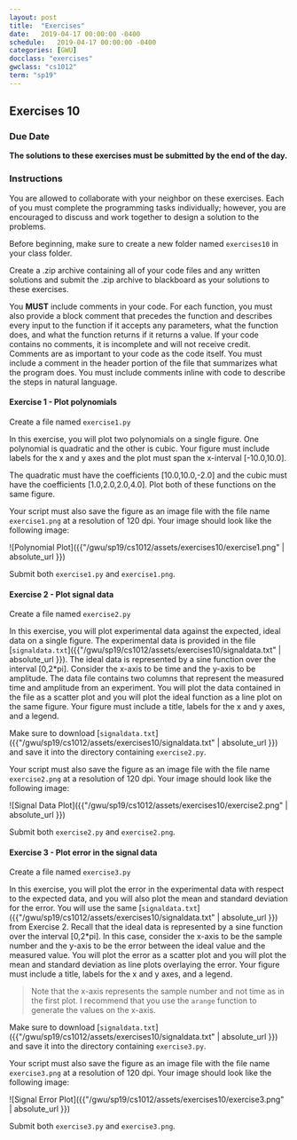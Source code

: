 ```yaml
---
layout: post
title:  "Exercises"
date:   2019-04-17 00:00:00 -0400
schedule:   2019-04-17 00:00:00 -0400
categories: [GWU]
docclass: "exercises"
gwclass: "cs1012"
term: "sp19"
---
```

<head>
  <link href="/css/syntax.css" rel="stylesheet">
</head>

## Exercises 10

### Due Date
**The solutions to these exercises must be submitted by the end of the day.**

### Instructions

You are allowed to collaborate with your neighbor on these exercises.  Each of you must complete the programming tasks individually; however, you are encouraged to discuss and work together to design a solution to the problems.

Before beginning, make sure to create a new folder named ```exercises10``` in your class folder.

Create a .zip archive containing all of your code files and any written solutions and submit the .zip archive to blackboard as your solutions to these exercises.

You **MUST** include comments in your code.  For each function, you must also provide a block comment that precedes the function and describes every input to the function if it accepts any parameters, what the function does, and what the function returns if it returns a value.  If your code contains no comments, it is incomplete and will not receive credit.  Comments are as important to your code as the code itself.  You must include a comment in the header portion of the file that summarizes what the program does.  You must include comments inline with code to describe the steps in natural language.


#### Exercise 1 - Plot polynomials

Create a file named ```exercise1.py```

In this exercise, you will plot two polynomials on a single figure.  One polynomial is quadratic and the other is cubic.  Your figure must include labels for the x and y axes and the plot must span the x-interval [-10.0,10.0].

The quadratic must have the coefficients [10.0,10.0,-2.0] and the cubic must have the coefficients [1.0,2.0,2.0,4.0].  Plot both of these functions on the same figure.

Your script must also save the figure as an image file with the file name ```exercise1.png``` at a resolution of 120 dpi.  Your image should look like the following image:

![Polynomial Plot]({{"/gwu/sp19/cs1012/assets/exercises10/exercise1.png" | absolute_url }})

Submit both ```exercise1.py``` and ```exercise1.png```.

#### Exercise 2 - Plot signal data

Create a file named ```exercise2.py```

In this exercise, you will plot experimental data against the expected, ideal data on a single figure.  The experimental data is provided in the file [```signaldata.txt```]({{"/gwu/sp19/cs1012/assets/exercises10/signaldata.txt" | absolute_url }}).  The ideal data is represented by a sine function over the interval [0,2*pi].  Consider the x-axis to be time and the y-axis to be amplitude.  The data file contains two columns that represent the measured time and amplitude from an experiment.  You will plot the data contained in the file as a scatter plot and you will plot the ideal function as a line plot on the same figure.  Your figure must include a title, labels for the x and y axes, and a legend.

Make sure to download
[```signaldata.txt```]({{"/gwu/sp19/cs1012/assets/exercises10/signaldata.txt" | absolute_url }}) and save it into the directory containing ```exercise2.py```.

Your script must also save the figure as an image file with the file name ```exercise2.png``` at a resolution of 120 dpi.  Your image should look like the following image:

![Signal Data Plot]({{"/gwu/sp19/cs1012/assets/exercises10/exercise2.png" | absolute_url }})

Submit both ```exercise2.py``` and ```exercise2.png```.

#### Exercise 3 - Plot error in the signal data

Create a file named ```exercise3.py```

In this exercise, you will plot the error in the experimental data with respect to the expected data, and you will also plot the mean and standard deviation for the error.  You will use the same [```signaldata.txt```]({{"/gwu/sp19/cs1012/assets/exercises10/signaldata.txt" | absolute_url }}) from Exercise 2.  Recall that the ideal data is represented by a sine function over the interval [0,2*pi].  In this case, consider the x-axis to be the sample number and the y-axis to be the error between the ideal value and the measured value.  You will plot the error as a scatter plot and you will plot the mean and standard deviation as line plots overlaying the error.  Your figure must include a title, labels for the x and y axes, and a legend.

> Note that the x-axis represents the sample number and not time as in the first plot.  I recommend that you use the ```arange``` function to generate the values on the x-axis.  

Make sure to download
[```signaldata.txt```]({{"/gwu/sp19/cs1012/assets/exercises10/signaldata.txt" | absolute_url }}) and save it into the directory containing ```exercise3.py```.

Your script must also save the figure as an image file with the file name ```exercise3.png``` at a resolution of 120 dpi.  Your image should look like the following image:

![Signal Error Plot]({{"/gwu/sp19/cs1012/assets/exercises10/exercise3.png" | absolute_url }})

Submit both ```exercise3.py``` and ```exercise3.png```.
